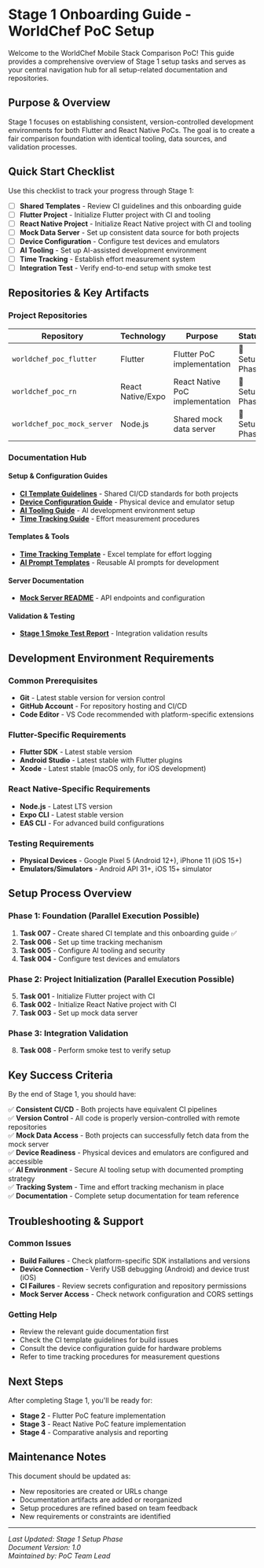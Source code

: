 # Stage 1 Onboarding Guide - WorldChef PoC Setup

Welcome to the WorldChef Mobile Stack Comparison PoC! This guide provides a comprehensive overview of Stage 1 setup tasks and serves as your central navigation hub for all setup-related documentation and repositories.

## Purpose & Overview

Stage 1 focuses on establishing consistent, version-controlled development environments for both Flutter and React Native PoCs. The goal is to create a fair comparison foundation with identical tooling, data sources, and validation processes.

## Quick Start Checklist

Use this checklist to track your progress through Stage 1:

- [ ] **Shared Templates** - Review CI guidelines and this onboarding guide
- [ ] **Flutter Project** - Initialize Flutter project with CI and tooling
- [ ] **React Native Project** - Initialize React Native project with CI and tooling  
- [ ] **Mock Data Server** - Set up consistent data source for both projects
- [ ] **Device Configuration** - Configure test devices and emulators
- [ ] **AI Tooling** - Set up AI-assisted development environment
- [ ] **Time Tracking** - Establish effort measurement system
- [ ] **Integration Test** - Verify end-to-end setup with smoke test

## Repositories & Key Artifacts

### Project Repositories
| Repository | Technology | Purpose | Status |
|------------|------------|---------|---------|
| `worldchef_poc_flutter` | Flutter | Flutter PoC implementation | 🔄 Setup Phase |
| `worldchef_poc_rn` | React Native/Expo | React Native PoC implementation | 🔄 Setup Phase |
| `worldchef_poc_mock_server` | Node.js | Shared mock data server | 🔄 Setup Phase |

### Documentation Hub

#### Setup & Configuration Guides
- **[CI Template Guidelines](./ci_template_guidelines.md)** - Shared CI/CD standards for both projects
- **[Device Configuration Guide](./device_configuration.md)** - Physical device and emulator setup
- **[AI Tooling Guide](./ai_tooling_guide.md)** - AI development environment setup
- **[Time Tracking Guide](./time_tracking_guide.md)** - Effort measurement procedures

#### Templates & Tools
- **[Time Tracking Template](./time_tracking_template.xlsx)** - Excel template for effort logging
- **[AI Prompt Templates](./ai_prompt_templates.md)** - Reusable AI prompts for development

#### Server Documentation
- **[Mock Server README](../worldchef_poc_mock_server/README.md)** - API endpoints and configuration

#### Validation & Testing
- **[Stage 1 Smoke Test Report](./smoke_test_report_stage1.md)** - Integration validation results

## Development Environment Requirements

### Common Prerequisites
- **Git** - Latest stable version for version control
- **GitHub Account** - For repository hosting and CI/CD
- **Code Editor** - VS Code recommended with platform-specific extensions

### Flutter-Specific Requirements
- **Flutter SDK** - Latest stable version
- **Android Studio** - Latest stable with Flutter plugins
- **Xcode** - Latest stable (macOS only, for iOS development)

### React Native-Specific Requirements
- **Node.js** - Latest LTS version
- **Expo CLI** - Latest stable version
- **EAS CLI** - For advanced build configurations

### Testing Requirements
- **Physical Devices** - Google Pixel 5 (Android 12+), iPhone 11 (iOS 15+)
- **Emulators/Simulators** - Android API 31+, iOS 15+ simulator

## Setup Process Overview

### Phase 1: Foundation (Parallel Execution Possible)
1. **Task 007** - Create shared CI template and this onboarding guide ✅
2. **Task 006** - Set up time tracking mechanism
3. **Task 005** - Configure AI tooling and security
4. **Task 004** - Configure test devices and emulators

### Phase 2: Project Initialization (Parallel Execution Possible)
5. **Task 001** - Initialize Flutter project with CI
6. **Task 002** - Initialize React Native project with CI
7. **Task 003** - Set up mock data server

### Phase 3: Integration Validation
8. **Task 008** - Perform smoke test to verify setup

## Key Success Criteria

By the end of Stage 1, you should have:

✅ **Consistent CI/CD** - Both projects have equivalent CI pipelines  
✅ **Version Control** - All code is properly version-controlled with remote repositories  
✅ **Mock Data Access** - Both projects can successfully fetch data from the mock server  
✅ **Device Readiness** - Physical devices and emulators are configured and accessible  
✅ **AI Environment** - Secure AI tooling setup with documented prompting strategy  
✅ **Tracking System** - Time and effort tracking mechanism in place  
✅ **Documentation** - Complete setup documentation for team reference  

## Troubleshooting & Support

### Common Issues
- **Build Failures** - Check platform-specific SDK installations and versions
- **Device Connection** - Verify USB debugging (Android) and device trust (iOS)
- **CI Failures** - Review secrets configuration and repository permissions
- **Mock Server Access** - Check network configuration and CORS settings

### Getting Help
- Review the relevant guide documentation first
- Check the CI template guidelines for build issues
- Consult the device configuration guide for hardware problems
- Refer to time tracking procedures for measurement questions

## Next Steps

After completing Stage 1, you'll be ready for:
- **Stage 2** - Flutter PoC feature implementation
- **Stage 3** - React Native PoC feature implementation  
- **Stage 4** - Comparative analysis and reporting

## Maintenance Notes

This document should be updated as:
- New repositories are created or URLs change
- Documentation artifacts are added or reorganized
- Setup procedures are refined based on team feedback
- New requirements or constraints are identified

---

*Last Updated: Stage 1 Setup Phase*  
*Document Version: 1.0*  
*Maintained by: PoC Team Lead* 